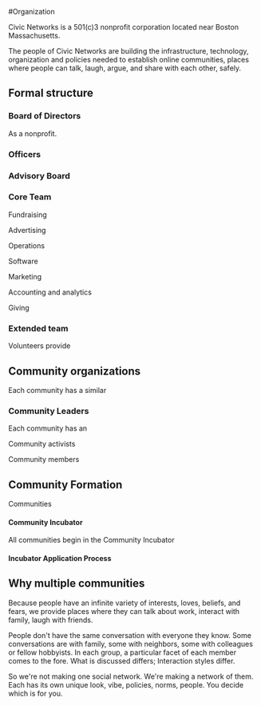 #Organization

Civic Networks is a 501(c)3 nonprofit corporation located near Boston Massachusetts.

The people of Civic Networks are building the infrastructure, technology, organization and policies needed to establish online communities, places where people can talk, laugh, argue, and share with each other, safely.

## Formal structure

### Board of Directors

As a nonprofit. 



### Officers



### Advisory Board



### Core Team

Fundraising

Advertising

Operations

Software

Marketing

Accounting and analytics

Giving



### Extended team

Volunteers provide 



## Community organizations

Each community has a similar

### Community Leaders

Each community has an 



Community activists 



Community members



## Community Formation

Communities



#### Community Incubator

All communities begin in the Community Incubator 



#### Incubator Application Process





## Why multiple communities

Because people have an infinite variety of interests, loves, beliefs, and fears, we provide places where they can talk about work, interact with family, laugh with friends. 

People don't have the same conversation with everyone they know. Some conversations are with family, some with neighbors, some with colleagues or fellow hobbyists. In each group, a particular facet of each member comes to the fore. What is discussed differs; Interaction styles differ. 

So we're not making one social network. We're making a network of them. Each has its own unique look, vibe, policies, norms, people. You decide which is for you. 


